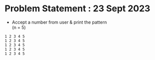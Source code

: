 # Problem Statement : 23 Sept 2023


- Accept a number from user & print the pattern<br>
(n = 5)


```
1 2 3 4 5
1 2 3 4 5
1 2 3 4 5
1 2 3 4 5
1 2 3 4 5
```

